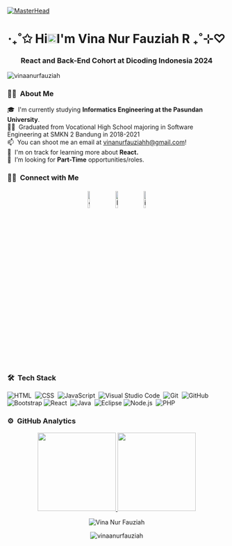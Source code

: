 [![MasterHead](https://gifs.eco.br/wp-content/uploads/2022/06/gifs-de-anime-lofi-9.gif)](https://gifs.eco.br/wp-content/uploads/2022/06/gifs-de-anime-lofi-9.gif)

<h1 align="center">‧₊˚✩ Hi<img src="https://raw.githubusercontent.com/MartinHeinz/MartinHeinz/master/wave.gif" height="21">I'm Vina Nur Fauziah R  ₊˚⊹♡</h1>
<h3 align="center">React and Back-End Cohort at Dicoding Indonesia 2024</h3>

<p align="left"> 
  <img src="https://komarev.com/ghpvc/?username=vinaanurfauziah&label=Profile%20views&color=0e75b6&style=flat" alt="vinaanurfauziah" /> 
</p>

### 👩‍💻 &nbsp;About Me

🎓 &nbsp;I'm currently studying **Informatics Engineering at the Pasundan University**.\
👩‍🎓 &nbsp;Graduated from Vocational High School majoring in Software Engineering at SMKN 2 Bandung in 2018-2021\
📫 &nbsp;You can shoot me an email at vinanurfauziahh@gmail.com!\
🌱 &nbsp;I'm on track for learning more about **React.**\
💼 &nbsp;I’m looking for **Part-Time** opportunities/roles.

### 🤝🏻 &nbsp;Connect with Me

<p align="center">
	<a href="https://github.com/vinaanurfauziah"><img alt="github" width="10%" style="padding:5px" src="https://img.icons8.com/clouds/100/000000/github.png"/></a>
	<a href="https://www.linkedin.com/in/vinanurfauziahr/"><img alt="linkedin" width="10%" style="padding:5px" src="https://img.icons8.com/clouds/100/000000/linkedin.png"/></a>
	<a href="https://www.instagram.com/vinanurfzh/"><img alt="instagram" width="10%" style="padding:5px" src="https://img.icons8.com/clouds/100/000000/instagram.png"/></a>
</p>

### 🛠 &nbsp;Tech Stack

![HTML](https://img.shields.io/badge/-HTML-05122A?style=flat&logo=HTML5)&nbsp;
![CSS](https://img.shields.io/badge/-CSS-05122A?style=flat&logo=CSS3&logoColor=1572B6)&nbsp;
![JavaScript](https://img.shields.io/badge/-JavaScript-05122A?style=flat&logo=javascript)&nbsp;
![Visual Studio Code](https://img.shields.io/badge/-Visual%20Studio%20Code-05122A?style=flat&logo=visual-studio-code&logoColor=007ACC)&nbsp;
![Git](https://img.shields.io/badge/-Git-05122A?style=flat&logo=git)&nbsp;
![GitHub](https://img.shields.io/badge/-GitHub-05122A?style=flat&logo=github)&nbsp;
![Bootstrap](https://img.shields.io/badge/-Bootstrap-05122A?style=flat&logo=bootstrap&logoColor=563D7C)
![React](https://img.shields.io/badge/-React-05122A?style=flat&logo=react)&nbsp;
![Java](https://img.shields.io/badge/-Java-05122A?style=flat&logo=Java&logoColor=FFA518)&nbsp;
![Eclipse](https://img.shields.io/badge/-Eclipse-05122A?style=flat&logo=eclipse-ide&logoColor=2C2255)
![Node.js](https://img.shields.io/badge/-Node.js-05122A?style=flat&logo=node.js)&nbsp;
![PHP](https://img.shields.io/badge/PHP-05122A?style=flat&logo=php&logoColor=white)

### ⚙️ &nbsp;GitHub Analytics

<p align="center">
<a href="https://github.com/vinaanurfauziah">
  <img height="180em" src="https://github-readme-stats-eight-theta.vercel.app/api?username=vinaanurfauziah&show_icons=true&theme=algolia&include_all_commits=true&count_private=true"/>
  <img height="180em" src="https://github-readme-stats-eight-theta.vercel.app/api/top-langs/?username=vinaanurfauziah&layout=compact&langs_count=8&theme=algolia"/>
</a>
</p>

<p align="center">
  <img align="center" src="https://github-readme-streak-stats.herokuapp.com/?user=vinaanurfauziah&theme=algolia" alt="Vina Nur Fauziah" />
</p>

<p align="center">
  <img align="center" src="https://github-readme-streak-stats.herokuapp.com/?user=vinaanurfauziah&theme=algolia" alt="vinaanurfauziah" />
</p>

